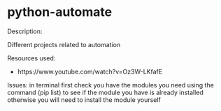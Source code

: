# python-automate

Description:

Different projects related to automation


Resources used:
<ul>
<li>https://www.youtube.com/watch?v=Oz3W-LKfafE</li>
</ul>


Issues:
in terminal first check you have the modules you need using the command (pip list) to see if the module you have is already installed otherwise you will need to install the module yourself
